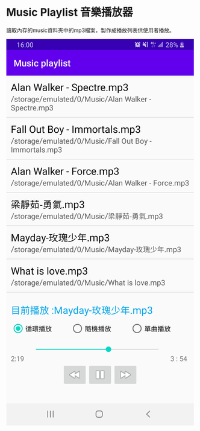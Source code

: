 # Music Playlist 音樂播放器

讀取內存的music資料夾中的mp3檔案，製作成播放列表供使用者播放。

<img src="https://github.com/yushan33/music-playlist/blob/master/Music%20playlist_show.jpg" wight = 120px heigh = "200px">

